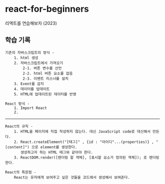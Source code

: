 # react-for-beginners

리액트를 연습해보자 (2023)

## 학습 기록

    기존의 자바스크립트의 방식 -
        1. html 생성
        2. 자바스크립트에서 가져오기
            2-1. 버튼 변수를 선언
            2-2. html 버튼 요소를 잡음
            2-3. 이벤트 리스너를 설치
        3. Event를 감지
        4. 데이터를 업데이트
        5. HTML에 업데이트된 데이터를 반영

    React 방식 -
        1. Import React
        2.

---

    React의 규칙 -
        1. HTML을 페이지에 직접 작성하지 않는다. 대신 JavaScript code로 대신해서 만든다.
        2. React.createElement("[태그]" , {id : "아이디"...(properties)} , "[content]") 으로 element를 생성한다.
           생성하고자 하는 HTML 태그와 같아야 한다.
        3. ReactDOM.render([렌더링 할 객체], [표시할 요소가 정의된 객체]); 로 렌더링한다.

    React의 특장점 -
        React는 유저에게 보여주고 싶은 것들을 코드에서 생성해서 보여준다.

